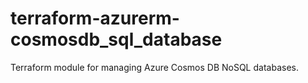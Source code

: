 # terraform-azurerm-cosmosdb_sql_database
Terraform module for managing Azure Cosmos DB NoSQL databases.
